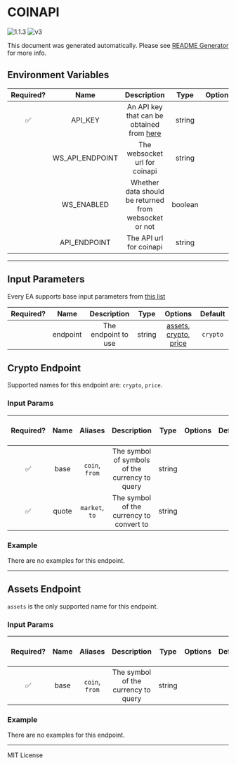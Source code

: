 # COINAPI

![1.1.3](https://img.shields.io/github/package-json/v/smartcontractkit/external-adapters-js?filename=packages/sources/coinapi-test/package.json) ![v3](https://img.shields.io/badge/framework%20version-v3-blueviolet)

This document was generated automatically. Please see [README Generator](../../scripts#readme-generator) for more info.

## Environment Variables

| Required? |      Name       |                                 Description                                 |  Type   | Options |            Default            |
| :-------: | :-------------: | :-------------------------------------------------------------------------: | :-----: | :-----: | :---------------------------: |
|    ✅     |     API_KEY     | An API key that can be obtained from [here](https://www.coinapi.io/pricing) | string  |         |                               |
|           | WS_API_ENDPOINT |                        The websocket url for coinapi                        | string  |         |   `wss://ws.coinapi.io/v1/`   |
|           |   WS_ENABLED    |            Whether data should be returned from websocket or not            | boolean |         |            `false`            |
|           |  API_ENDPOINT   |                           The API url for coinapi                           | string  |         | `https://rest.coinapi.io/v1/` |

---

## Input Parameters

Every EA supports base input parameters from [this list](https://github.com/smartcontractkit/ea-framework-js/blob/main/src/config/index.ts)

| Required? |   Name   |     Description     |  Type  |                                      Options                                      | Default  |
| :-------: | :------: | :-----------------: | :----: | :-------------------------------------------------------------------------------: | :------: |
|           | endpoint | The endpoint to use | string | [assets](#assets-endpoint), [crypto](#crypto-endpoint), [price](#crypto-endpoint) | `crypto` |

## Crypto Endpoint

Supported names for this endpoint are: `crypto`, `price`.

### Input Params

| Required? | Name  |    Aliases     |                  Description                   |  Type  | Options | Default | Depends On | Not Valid With |
| :-------: | :---: | :------------: | :--------------------------------------------: | :----: | :-----: | :-----: | :--------: | :------------: |
|    ✅     | base  | `coin`, `from` | The symbol of symbols of the currency to query | string |         |         |            |                |
|    ✅     | quote | `market`, `to` |    The symbol of the currency to convert to    | string |         |         |            |                |

### Example

There are no examples for this endpoint.

---

## Assets Endpoint

`assets` is the only supported name for this endpoint.

### Input Params

| Required? | Name |    Aliases     |             Description             |  Type  | Options | Default | Depends On | Not Valid With |
| :-------: | :--: | :------------: | :---------------------------------: | :----: | :-----: | :-----: | :--------: | :------------: |
|    ✅     | base | `coin`, `from` | The symbol of the currency to query | string |         |         |            |                |

### Example

There are no examples for this endpoint.

---

MIT License
